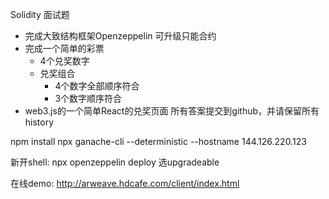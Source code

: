 Solidity 面试题

- 完成大致结构框架Openzeppelin 可升级只能合约
- 完成一个简单的彩票
    - 4个兑奖数字
    - 兑奖组合
        - 4个数字全部顺序符合
        - 3个数字顺序符合
- web3.js的一个简单React的兑奖页面
所有答案提交到github，并请保留所有history

npm install
npx ganache-cli --deterministic --hostname 144.126.220.123

新开shell:
npx openzeppelin deploy
选upgradeable

在线demo: http://arweave.hdcafe.com/client/index.html
